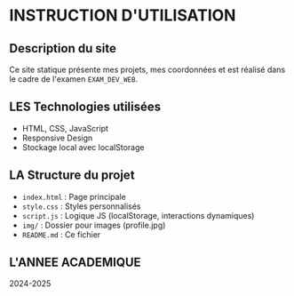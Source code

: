 # INSTRUCTION D'UTILISATION
 
##  Description du site
Ce site statique présente mes projets, mes coordonnées et est réalisé dans le cadre de l'examen `EXAM_DEV_WEB`.

## LES Technologies utilisées
- HTML, CSS, JavaScript
- Responsive Design
- Stockage local avec localStorage

## LA Structure du projet
- `index.html` : Page principale
- `style.css` : Styles personnalisés
- `script.js` : Logique JS (localStorage, interactions dynamiques)
- `img/` : Dossier pour images (profile.jpg)
- `README.md` : Ce fichier

## L'ANNEE ACADEMIQUE
 2024-2025

